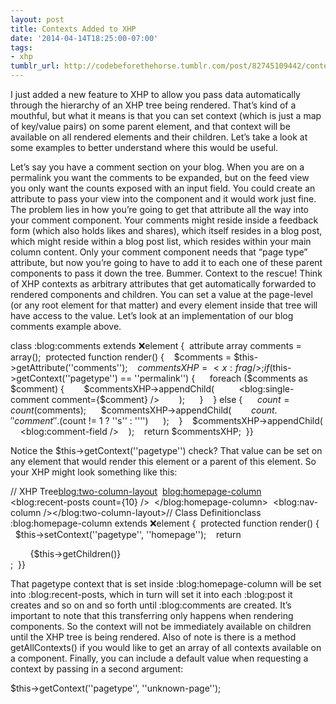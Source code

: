 ```yaml
---
layout: post
title: Contexts Added to XHP
date: '2014-04-14T18:25:00-07:00'
tags:
- xhp
tumblr_url: http://codebeforethehorse.tumblr.com/post/82745109442/contexts-added-to-xhp
---
```

I just added a new feature to XHP to allow you pass data automatically through the hierarchy of an XHP tree being rendered. That’s kind of a mouthful, but what it means is that you can set context (which is just a map of key/value pairs) on some parent element, and that context will be available on all rendered elements and their children. Let’s take a look at some examples to better understand where this would be useful.

Let’s say you have a comment section on your blog. When you are on a permalink you want the comments to be expanded, but on the feed view you only want the counts exposed with an input field. You could create an attribute to pass your view into the component and it would work just fine. The problem lies in how you’re going to get that attribute all the way into your comment component. Your comments might reside inside a feedback form (which also holds likes and shares), which itself resides in a blog post, which might reside within a blog post list, which resides within your main column content. Only your comment component needs that “page type” attribute, but now you’re going to have to add it to each one of these parent components to pass it down the tree. Bummer.
Context to the rescue! Think of XHP contexts as arbitrary attributes that get automatically forwarded to rendered components and children. You can set a value at the page-level (or any root element for that matter) and every element inside that tree will have access to the value. Let’s look at an implementation of our blog comments example above.

class :blog:comments extends :x:element {  attribute array<Comment> comments = array();  protected function render() {    $comments = $this->getAttribute(''comments'');    $commentsXHP = <x:frag />;    if ($this->getContext(''pagetype'') == ''permalink'') {      foreach ($comments as $comment) {        $commentsXHP->appendChild(          <blog:single-comment comment={$comment} />        );      }    } else {      $count = count($comments);      $commentsXHP->appendChild(        $count.'' comment''.($count != 1 ? ''s'' : '''')      );    }    $commentsXHP->appendChild(      <blog:comment-field />    );    return $commentsXHP;  }}

Notice the $this->getContext(''pagetype'') check? That value can be set on any element that would render this element or a parent of this element. So your XHP might look something like this:

// XHP Tree<blog:two-column-layout>  <blog:homepage-column>    <blog:recent-posts count={10} />  </blog:homepage-column>  <blog:nav-column /></blog:two-column-layout>// Class Definitionclass :blog:homepage-column extends :x:element {  protected function render() {    $this->setContext(''pagetype'', ''homepage'');    return      <div class="blogHomepage">        {$this->getChildren()}      </div>;  }}

That pagetype context that is set inside :blog:homepage-column will be set into :blog:recent-posts, which in turn will set it into each :blog:post it creates and so on and so forth until :blog:comments are created.
It’s important to note that this transferring only happens when rendering components. So the context will not be immediately available on children until the XHP tree is being rendered. Also of note is there is a method getAllContexts() if you would like to get an array of all contexts available on a component. Finally, you can include a default value when requesting a context by passing in a second argument:

$this->getContext(''pagetype'', ''unknown-page'');
